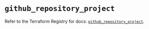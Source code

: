 # `github_repository_project`

Refer to the Terraform Registry for docs: [`github_repository_project`](https://registry.terraform.io/providers/integrations/github/5.43.0/docs/resources/repository_project).
